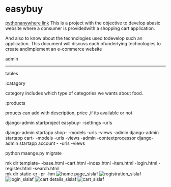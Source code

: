 # easybuy
[pythonanywhere link](easybuy.pythonanywhere.com)
 This is a project with the objective to develop abasic website where a consumer is providedwith a shopping cart application.
 
 
 And also to know about the technologies used todevelop such an application. This document will discuss each ofunderlying technologies to create andimplement an e-commerce website

  admin
*********
tables


:catagory


category includes which type of categories we wants about food.


:products


proucts can add with description, price ,if its available or not
      
django-admin startproject easybuy-
                                 -settings
                                 -urls
                          
django-admin startapp shop-
                          -models
                          -urls
                          -views
                          -admin
django-admin startapp cart-
                          -models
                          -urls
                          -views
                          -admin
                          -contextprocessor
django-admin startapp  account -
                               -urls
                               -views
                              
                               
python maange.py migrate

mk dir template-
               -base.html
               -cart.html
               -index.html
               -item.html
               -login.html
               -register.html
               -search.html      
mk dir static-cr
             -pr
             -hm
![home page_sislaf](https://user-images.githubusercontent.com/119956082/207924869-518badfc-c5d6-4a13-9a56-8838b8597f4d.png)
![registration_sislaf](https://user-images.githubusercontent.com/119956082/207925420-6a61d704-bf97-4c9e-a7eb-f97edbcb2ad1.png)
![login_sislaf](https://user-images.githubusercontent.com/119956082/207925807-78be9944-1530-47ae-a394-8bf0915613cb.png)
![cart details_sislaf](https://user-images.githubusercontent.com/119956082/207925884-8f31164c-e677-4216-b01c-a499cdabdbbd.png)
![cart_sislaf](https://user-images.githubusercontent.com/119956082/207925921-61339533-7028-4618-b7e4-d1c082f3d6d5.png)


